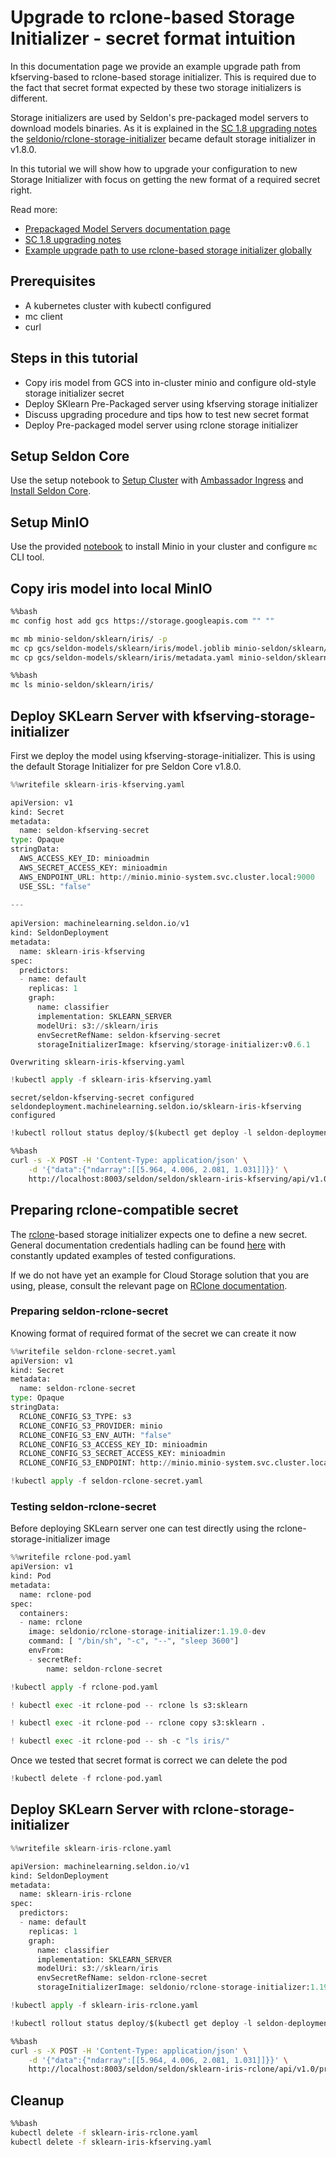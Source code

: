 # Upgrade to rclone-based Storage Initializer - secret format intuition

In this documentation page we provide an example upgrade path from kfserving-based to rclone-based storage initializer. This is required due to the fact that secret format expected by these two storage initializers is different. 

Storage initializers are used by Seldon's pre-packaged model servers to download models binaries. 
As it is explained in the [SC 1.8 upgrading notes](https://docs.seldon.io/projects/seldon-core/en/latest/reference/upgrading.html#upgrading-to-1-8) the [seldonio/rclone-storage-initializer](https://github.com/SeldonIO/seldon-core/tree/master/components/rclone-storage-initializer) became default storage initializer in v1.8.0.

In this tutorial we will show how to upgrade your configuration to new Storage Initializer with focus on getting the new format of a required secret right.

Read more:
- [Prepackaged Model Servers documentation page](../servers/overview.md)
- [SC 1.8 upgrading notes](https://docs.seldon.io/projects/seldon-core/en/latest/reference/upgrading.html#upgrading-to-1-8)
- [Example upgrade path to use rclone-based storage initializer globally](../notebooks/global-rclone-upgrade.md)

## Prerequisites

 * A kubernetes cluster with kubectl configured
 * mc client
 * curl

## Steps in this tutorial

 * Copy iris model from GCS into in-cluster minio and configure old-style storage initializer secret
 * Deploy SKlearn Pre-Packaged server using kfserving storage initializer
 * Discuss upgrading procedure and tips how to test new secret format
 * Deploy Pre-packaged model server using rclone storage initializer
 
## Setup Seldon Core

Use the setup notebook to [Setup Cluster](../notebooks/seldon-core-setup.md#setup-cluster) with [Ambassador Ingress](../notebooks/seldon-core-setup.md#ambassador) and [Install Seldon Core](../notebooks/seldon-core-setup.md#Install-Seldon-Core). 

## Setup MinIO

Use the provided [notebook](../notebooks/minio_setup.md) to install Minio in your cluster and configure `mc` CLI tool. 

## Copy iris model into local MinIO


```bash
%%bash
mc config host add gcs https://storage.googleapis.com "" "" 

mc mb minio-seldon/sklearn/iris/ -p
mc cp gcs/seldon-models/sklearn/iris/model.joblib minio-seldon/sklearn/iris/
mc cp gcs/seldon-models/sklearn/iris/metadata.yaml minio-seldon/sklearn/iris/
```


```bash
%%bash
mc ls minio-seldon/sklearn/iris/
```

## Deploy SKLearn Server with kfserving-storage-initializer

First we deploy the model using kfserving-storage-initializer. This is using the default Storage Initializer for pre Seldon Core v1.8.0.


```python
%%writefile sklearn-iris-kfserving.yaml

apiVersion: v1
kind: Secret
metadata:
  name: seldon-kfserving-secret
type: Opaque
stringData:
  AWS_ACCESS_KEY_ID: minioadmin
  AWS_SECRET_ACCESS_KEY: minioadmin
  AWS_ENDPOINT_URL: http://minio.minio-system.svc.cluster.local:9000
  USE_SSL: "false"
    
---
    
apiVersion: machinelearning.seldon.io/v1
kind: SeldonDeployment
metadata:
  name: sklearn-iris-kfserving
spec:
  predictors:
  - name: default
    replicas: 1
    graph:
      name: classifier
      implementation: SKLEARN_SERVER
      modelUri: s3://sklearn/iris
      envSecretRefName: seldon-kfserving-secret
      storageInitializerImage: kfserving/storage-initializer:v0.6.1
```

    Overwriting sklearn-iris-kfserving.yaml



```python
!kubectl apply -f sklearn-iris-kfserving.yaml
```

    secret/seldon-kfserving-secret configured
    seldondeployment.machinelearning.seldon.io/sklearn-iris-kfserving configured



```python
!kubectl rollout status deploy/$(kubectl get deploy -l seldon-deployment-id=sklearn-iris-kfserving -o jsonpath='{.items[0].metadata.name}')
```


```bash
%%bash
curl -s -X POST -H 'Content-Type: application/json' \
    -d '{"data":{"ndarray":[[5.964, 4.006, 2.081, 1.031]]}}' \
    http://localhost:8003/seldon/seldon/sklearn-iris-kfserving/api/v1.0/predictions  | jq .
```

## Preparing rclone-compatible secret

The [rclone](https://rclone.org/)-based storage initializer expects one to define a new secret. General documentation credentials hadling can be found [here](../servers/overview.md#handling-credentials) with constantly updated examples of tested configurations.

If we do not have yet an example for Cloud Storage solution that you are using, please, consult the relevant page on [RClone documentation](https://rclone.org/#providers).

### Preparing seldon-rclone-secret

Knowing format of required format of the secret we can create it now


```python
%%writefile seldon-rclone-secret.yaml
apiVersion: v1
kind: Secret
metadata:
  name: seldon-rclone-secret
type: Opaque
stringData:
  RCLONE_CONFIG_S3_TYPE: s3
  RCLONE_CONFIG_S3_PROVIDER: minio
  RCLONE_CONFIG_S3_ENV_AUTH: "false"
  RCLONE_CONFIG_S3_ACCESS_KEY_ID: minioadmin
  RCLONE_CONFIG_S3_SECRET_ACCESS_KEY: minioadmin
  RCLONE_CONFIG_S3_ENDPOINT: http://minio.minio-system.svc.cluster.local:9000
```


```python
!kubectl apply -f seldon-rclone-secret.yaml
```

### Testing seldon-rclone-secret

Before deploying SKLearn server one can test directly using the rclone-storage-initializer image


```python
%%writefile rclone-pod.yaml
apiVersion: v1
kind: Pod
metadata:
  name: rclone-pod
spec:
  containers:
  - name: rclone
    image: seldonio/rclone-storage-initializer:1.19.0-dev
    command: [ "/bin/sh", "-c", "--", "sleep 3600"]
    envFrom:
    - secretRef:
        name: seldon-rclone-secret
```


```python
!kubectl apply -f rclone-pod.yaml
```


```python
! kubectl exec -it rclone-pod -- rclone ls s3:sklearn
```


```python
! kubectl exec -it rclone-pod -- rclone copy s3:sklearn .
```


```python
! kubectl exec -it rclone-pod -- sh -c "ls iris/"
```

Once we tested that secret format is correct we can delete the pod


```python
!kubectl delete -f rclone-pod.yaml
```

## Deploy SKLearn Server with rclone-storage-initializer


```python
%%writefile sklearn-iris-rclone.yaml

apiVersion: machinelearning.seldon.io/v1
kind: SeldonDeployment
metadata:
  name: sklearn-iris-rclone
spec:
  predictors:
  - name: default
    replicas: 1
    graph:
      name: classifier
      implementation: SKLEARN_SERVER
      modelUri: s3://sklearn/iris
      envSecretRefName: seldon-rclone-secret
      storageInitializerImage: seldonio/rclone-storage-initializer:1.19.0-dev
```


```python
!kubectl apply -f sklearn-iris-rclone.yaml
```


```python
!kubectl rollout status deploy/$(kubectl get deploy -l seldon-deployment-id=sklearn-iris-rclone -o jsonpath='{.items[0].metadata.name}')
```


```bash
%%bash
curl -s -X POST -H 'Content-Type: application/json' \
    -d '{"data":{"ndarray":[[5.964, 4.006, 2.081, 1.031]]}}' \
    http://localhost:8003/seldon/seldon/sklearn-iris-rclone/api/v1.0/predictions  | jq .
```

## Cleanup


```bash
%%bash
kubectl delete -f sklearn-iris-rclone.yaml
kubectl delete -f sklearn-iris-kfserving.yaml
```
